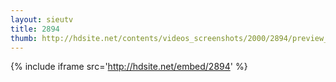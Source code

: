 ```yaml
---
layout: sieutv
title: 2894
thumb: http://hdsite.net/contents/videos_screenshots/2000/2894/preview_360p.mp4.jpg
---
```

{% include iframe src='http://hdsite.net/embed/2894' %}
 
